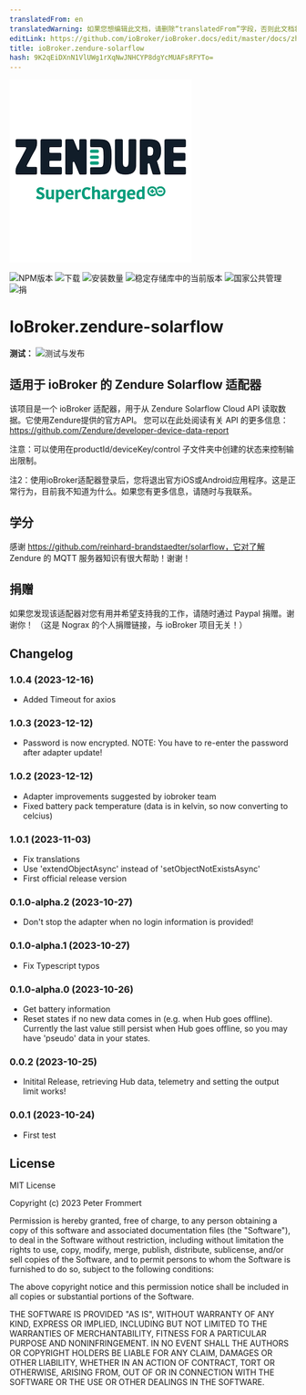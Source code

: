 ```yaml
---
translatedFrom: en
translatedWarning: 如果您想编辑此文档，请删除“translatedFrom”字段，否则此文档将再次自动翻译
editLink: https://github.com/ioBroker/ioBroker.docs/edit/master/docs/zh-cn/adapterref/iobroker.zendure-solarflow/README.md
title: ioBroker.zendure-solarflow
hash: 9K2qEiDXnN1VlUWg1rXqNwJNHCYP8dgYcMUAFsRFYTo=
---
```

![标识](../../../en/adapterref/iobroker.zendure-solarflow/admin/zendure-solarflow.png)

![NPM版本](https://img.shields.io/npm/v/iobroker.zendure-solarflow.svg)
![下载](https://img.shields.io/npm/dm/iobroker.zendure-solarflow.svg)
![安装数量](https://iobroker.live/badges/zendure-solarflow-installed.svg)
![稳定存储库中的当前版本](https://iobroker.live/badges/zendure-solarflow-stable.svg)
![国家公共管理](https://nodei.co/npm/iobroker.zendure-solarflow.png?downloads=true)
![捐](https://img.shields.io/badge/Donate-PayPal-green.svg)

# IoBroker.zendure-solarflow
**测试：** ![测试与发布](https://github.com/nograx/ioBroker.zendure-solarflow/workflows/Test%20and%20Release/badge.svg)

## 适用于 ioBroker 的 Zendure Solarflow 适配器
该项目是一个 ioBroker 适配器，用于从 Zendure Solarflow Cloud API 读取数据。它使用Zendure提供的官方API。
您可以在此处阅读有关 API 的更多信息：https://github.com/Zendure/developer-device-data-report

注意：可以使用在productId/deviceKey/control 子文件夹中创建的状态来控制输出限制。

注2：使用ioBroker适配器登录后，您将退出官方iOS或Android应用程序。这是正常行为，目前我不知道为什么。如果您有更多信息，请随时与我联系。

## 学分
感谢 https://github.com/reinhard-brandstaedter/solarflow，它对了解 Zendure 的 MQTT 服务器知识有很大帮助！谢谢！

## 捐赠
如果您发现该适配器对您有用并希望支持我的工作，请随时通过 Paypal 捐赠。谢谢你！ （这是 Nograx 的个人捐赠链接，与 ioBroker 项目无关！）<br />

## Changelog
### 1.0.4 (2023-12-16)

- Added Timeout for axios

### 1.0.3 (2023-12-12)

- Password is now encrypted. NOTE: You have to re-enter the password after adapter update!

### 1.0.2 (2023-12-12)

- Adapter improvements suggested by iobroker team
- Fixed battery pack temperature (data is in kelvin, so now converting to celcius)

### 1.0.1 (2023-11-03)

- Fix translations
- Use 'extendObjectAsync' instead of 'setObjectNotExistsAsync'
- First official release version

### 0.1.0-alpha.2 (2023-10-27)

- Don't stop the adapter when no login information is provided!

### 0.1.0-alpha.1 (2023-10-27)

- Fix Typescript typos

### 0.1.0-alpha.0 (2023-10-26)

- Get battery information
- Reset states if no new data comes in (e.g. when Hub goes offline). Currently the last value still persist when Hub goes offline, so you may have 'pseudo' data in your states.

### 0.0.2 (2023-10-25)

- Initital Release, retrieving Hub data, telemetry and setting the output limit works!

### 0.0.1 (2023-10-24)

- First test

## License

MIT License

Copyright (c) 2023 Peter Frommert

Permission is hereby granted, free of charge, to any person obtaining a copy
of this software and associated documentation files (the "Software"), to deal
in the Software without restriction, including without limitation the rights
to use, copy, modify, merge, publish, distribute, sublicense, and/or sell
copies of the Software, and to permit persons to whom the Software is
furnished to do so, subject to the following conditions:

The above copyright notice and this permission notice shall be included in all
copies or substantial portions of the Software.

THE SOFTWARE IS PROVIDED "AS IS", WITHOUT WARRANTY OF ANY KIND, EXPRESS OR
IMPLIED, INCLUDING BUT NOT LIMITED TO THE WARRANTIES OF MERCHANTABILITY,
FITNESS FOR A PARTICULAR PURPOSE AND NONINFRINGEMENT. IN NO EVENT SHALL THE
AUTHORS OR COPYRIGHT HOLDERS BE LIABLE FOR ANY CLAIM, DAMAGES OR OTHER
LIABILITY, WHETHER IN AN ACTION OF CONTRACT, TORT OR OTHERWISE, ARISING FROM,
OUT OF OR IN CONNECTION WITH THE SOFTWARE OR THE USE OR OTHER DEALINGS IN THE
SOFTWARE.